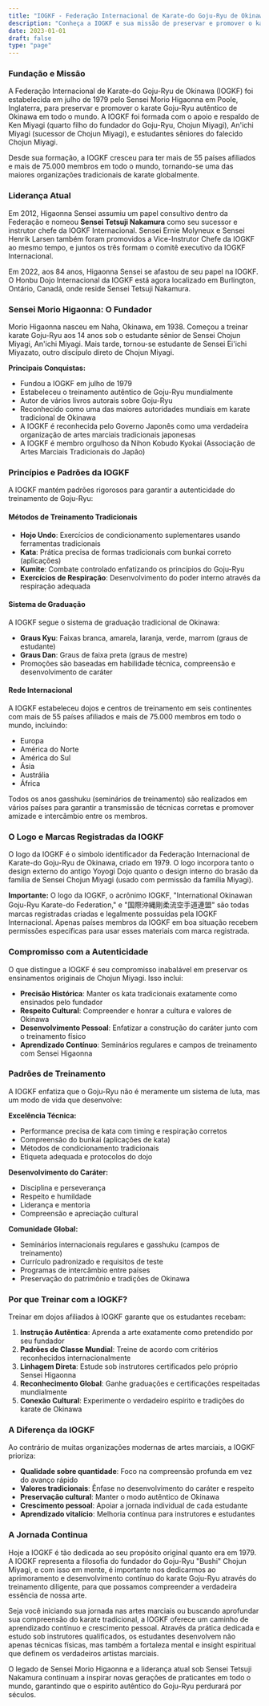 ```yaml
---
title: "IOGKF - Federação Internacional de Karate-do Goju-Ryu de Okinawa"
description: "Conheça a IOGKF e sua missão de preservar e promover o karate Goju-Ryu autêntico de Okinawa em todo o mundo"
date: 2023-01-01
draft: false
type: "page"
---
```


### Fundação e Missão

A Federação Internacional de Karate-do Goju-Ryu de Okinawa (IOGKF) foi estabelecida em julho de 1979 pelo Sensei Morio Higaonna em Poole, Inglaterra, para preservar e promover o karate Goju-Ryu autêntico de Okinawa em todo o mundo. A IOGKF foi formada com o apoio e respaldo de Ken Miyagi (quarto filho do fundador do Goju-Ryu, Chojun Miyagi), An'ichi Miyagi (sucessor de Chojun Miyagi), e estudantes sêniores do falecido Chojun Miyagi.

Desde sua formação, a IOGKF cresceu para ter mais de 55 países afiliados e mais de 75.000 membros em todo o mundo, tornando-se uma das maiores organizações tradicionais de karate globalmente.

### Liderança Atual

Em 2012, Higaonna Sensei assumiu um papel consultivo dentro da Federação e nomeou **Sensei Tetsuji Nakamura** como seu sucessor e instrutor chefe da IOGKF Internacional. Sensei Ernie Molyneux e Sensei Henrik Larsen também foram promovidos a Vice-Instrutor Chefe da IOGKF ao mesmo tempo, e juntos os três formam o comitê executivo da IOGKF Internacional.

Em 2022, aos 84 anos, Higaonna Sensei se afastou de seu papel na IOGKF. O Honbu Dojo Internacional da IOGKF está agora localizado em Burlington, Ontário, Canadá, onde reside Sensei Tetsuji Nakamura.

### Sensei Morio Higaonna: O Fundador

Morio Higaonna nasceu em Naha, Okinawa, em 1938. Começou a treinar karate Goju-Ryu aos 14 anos sob o estudante sênior de Sensei Chojun Miyagi, An'ichi Miyagi. Mais tarde, tornou-se estudante de Sensei Ei'ichi Miyazato, outro discípulo direto de Chojun Miyagi.

**Principais Conquistas:**
- Fundou a IOGKF em julho de 1979
- Estabeleceu o treinamento autêntico de Goju-Ryu mundialmente
- Autor de vários livros autorais sobre Goju-Ryu
- Reconhecido como uma das maiores autoridades mundiais em karate tradicional de Okinawa
- A IOGKF é reconhecida pelo Governo Japonês como uma verdadeira organização de artes marciais tradicionais japonesas
- A IOGKF é membro orgulhoso da Nihon Kobudo Kyokai (Associação de Artes Marciais Tradicionais do Japão)

### Princípios e Padrões da IOGKF

A IOGKF mantém padrões rigorosos para garantir a autenticidade do treinamento de Goju-Ryu:

#### Métodos de Treinamento Tradicionais
- **Hojo Undo**: Exercícios de condicionamento suplementares usando ferramentas tradicionais
- **Kata**: Prática precisa de formas tradicionais com bunkai correto (aplicações)
- **Kumite**: Combate controlado enfatizando os princípios do Goju-Ryu
- **Exercícios de Respiração**: Desenvolvimento do poder interno através da respiração adequada

#### Sistema de Graduação
A IOGKF segue o sistema de graduação tradicional de Okinawa:
- **Graus Kyu**: Faixas branca, amarela, laranja, verde, marrom (graus de estudante)
- **Graus Dan**: Graus de faixa preta (graus de mestre)
- Promoções são baseadas em habilidade técnica, compreensão e desenvolvimento de caráter

#### Rede Internacional
A IOGKF estabeleceu dojos e centros de treinamento em seis continentes com mais de 55 países afiliados e mais de 75.000 membros em todo o mundo, incluindo:
- Europa
- América do Norte
- América do Sul
- Ásia
- Austrália
- África

Todos os anos gasshuku (seminários de treinamento) são realizados em vários países para garantir a transmissão de técnicas corretas e promover amizade e intercâmbio entre os membros.

### O Logo e Marcas Registradas da IOGKF

O logo da IOGKF é o símbolo identificador da Federação Internacional de Karate-do Goju-Ryu de Okinawa, criado em 1979. O logo incorpora tanto o design externo do antigo Yoyogi Dojo quanto o design interno do brasão da família de Sensei Chojun Miyagi (usado com permissão da família Miyagi).

**Importante:** O logo da IOGKF, o acrônimo IOGKF, "International Okinawan Goju-Ryu Karate-do Federation," e "国際沖縄剛柔流空手道連盟" são todas marcas registradas criadas e legalmente possuídas pela IOGKF Internacional. Apenas países membros da IOGKF em boa situação recebem permissões específicas para usar esses materiais com marca registrada.

### Compromisso com a Autenticidade

O que distingue a IOGKF é seu compromisso inabalável em preservar os ensinamentos originais de Chojun Miyagi. Isso inclui:

- **Precisão Histórica**: Manter os kata tradicionais exatamente como ensinados pelo fundador
- **Respeito Cultural**: Compreender e honrar a cultura e valores de Okinawa
- **Desenvolvimento Pessoal**: Enfatizar a construção do caráter junto com o treinamento físico
- **Aprendizado Contínuo**: Seminários regulares e campos de treinamento com Sensei Higaonna

### Padrões de Treinamento

A IOGKF enfatiza que o Goju-Ryu não é meramente um sistema de luta, mas um modo de vida que desenvolve:

**Excelência Técnica:**
- Performance precisa de kata com timing e respiração corretos
- Compreensão do bunkai (aplicações de kata)
- Métodos de condicionamento tradicionais
- Etiqueta adequada e protocolos do dojo

**Desenvolvimento do Caráter:**
- Disciplina e perseverança
- Respeito e humildade
- Liderança e mentoria
- Compreensão e apreciação cultural

**Comunidade Global:**
- Seminários internacionais regulares e gasshuku (campos de treinamento)
- Currículo padronizado e requisitos de teste
- Programas de intercâmbio entre países
- Preservação do patrimônio e tradições de Okinawa

### Por que Treinar com a IOGKF?

Treinar em dojos afiliados à IOGKF garante que os estudantes recebam:

1. **Instrução Autêntica**: Aprenda a arte exatamente como pretendido por seu fundador
2. **Padrões de Classe Mundial**: Treine de acordo com critérios reconhecidos internacionalmente
3. **Linhagem Direta**: Estude sob instrutores certificados pelo próprio Sensei Higaonna
4. **Reconhecimento Global**: Ganhe graduações e certificações respeitadas mundialmente
5. **Conexão Cultural**: Experimente o verdadeiro espírito e tradições do karate de Okinawa

### A Diferença da IOGKF

Ao contrário de muitas organizações modernas de artes marciais, a IOGKF prioriza:

- **Qualidade sobre quantidade**: Foco na compreensão profunda em vez do avanço rápido
- **Valores tradicionais**: Ênfase no desenvolvimento do caráter e respeito
- **Preservação cultural**: Manter o modo autêntico de Okinawa
- **Crescimento pessoal**: Apoiar a jornada individual de cada estudante
- **Aprendizado vitalício**: Melhoria contínua para instrutores e estudantes

### A Jornada Continua

Hoje a IOGKF é tão dedicada ao seu propósito original quanto era em 1979. A IOGKF representa a filosofia do fundador do Goju-Ryu "Bushi" Chojun Miyagi, e com isso em mente, é importante nos dedicarmos ao aprimoramento e desenvolvimento contínuo do karate Goju-Ryu através do treinamento diligente, para que possamos compreender a verdadeira essência de nossa arte.

Seja você iniciando sua jornada nas artes marciais ou buscando aprofundar sua compreensão do karate tradicional, a IOGKF oferece um caminho de aprendizado contínuo e crescimento pessoal. Através da prática dedicada e estudo sob instrutores qualificados, os estudantes desenvolvem não apenas técnicas físicas, mas também a fortaleza mental e insight espiritual que definem os verdadeiros artistas marciais.

O legado de Sensei Morio Higaonna e a liderança atual sob Sensei Tetsuji Nakamura continuam a inspirar novas gerações de praticantes em todo o mundo, garantindo que o espírito autêntico do Goju-Ryu perdurará por séculos.
